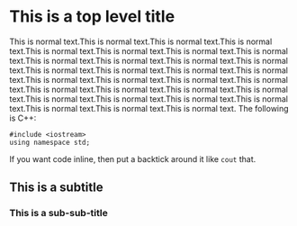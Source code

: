 # This is a top level title

This is normal text.This is normal text.This is normal text.This is normal text.This is normal text.This is normal text.This is normal text.This is normal text.This is normal text.This is normal text.This is normal text.This is normal text.This is normal text.This is normal text.This is normal text.This is normal text.This is normal text.This is normal text.This is normal text.This is normal text.This is normal text.This is normal text.This is normal text.This is normal text.This is normal text.This is normal text.This is normal text.This is normal text.This is normal text.This is normal text.This is normal text.
The following is C++:
```
#include <iostream>
using namespace std;
```
If you want code inline,
then put a backtick around it like `cout` that.

## This is a subtitle

### This is a sub-sub-title


